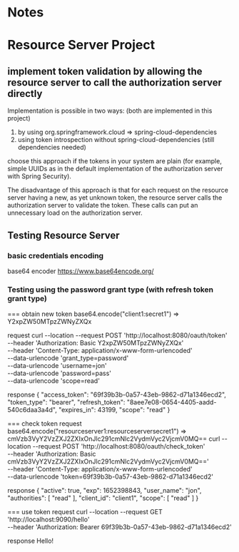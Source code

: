 # Notes

# Resource Server Project

## implement token validation by allowing the resource server to call the authorization server directly

Implementation is possible in two ways: (both are implemented in this project) 
1. by using org.springframework.cloud => spring-cloud-dependencies
2. using token introspection without spring-cloud-dependencies (still dependencies needed)

choose this approach if the tokens in your system are plain
(for example, simple UUIDs as in the default implementation of the 
authorization server with Spring Security).

The disadvantage of this approach is that for each request on the resource server 
having a new, as yet unknown token, the resource server calls the authorization 
server to validate the token. These calls can put an unnecessary load on the
authorization server.

## Testing Resource Server

### basic credentials encoding
base64 encoder https://www.base64encode.org/ 

### Testing using the password grant type (with refresh token grant type)

=== obtain new token
base64.encode("client1:secret1") => Y2xpZW50MTpzZWNyZXQx

request
curl --location --request POST 'http://localhost:8080/oauth/token' \
--header 'Authorization: Basic Y2xpZW50MTpzZWNyZXQx' \
--header 'Content-Type: application/x-www-form-urlencoded' \
--data-urlencode 'grant_type=password' \
--data-urlencode 'username=jon' \
--data-urlencode 'password=pass' \
--data-urlencode 'scope=read'

response
{
	"access_token": "69f39b3b-0a57-43eb-9862-d71a1346ecd2",
	"token_type": "bearer",
	"refresh_token": "8aee7e08-0654-4405-aadd-540c6daa3a4d",
	"expires_in": 43199,
	"scope": "read"
}

=== check token
request
base64.encode("resourceserver1:resourceserversecret1") => cmVzb3VyY2VzZXJ2ZXIxOnJlc291cmNlc2VydmVyc2VjcmV0MQ==
curl --location --request POST 'http://localhost:8080/oauth/check_token' \
--header 'Authorization: Basic cmVzb3VyY2VzZXJ2ZXIxOnJlc291cmNlc2VydmVyc2VjcmV0MQ==' \
--header 'Content-Type: application/x-www-form-urlencoded' \
--data-urlencode 'token=69f39b3b-0a57-43eb-9862-d71a1346ecd2'

response
{
    "active": true,
    "exp": 1652398843,
    "user_name": "jon",
    "authorities": [
        "read"
    ],
    "client_id": "client1",
    "scope": [
        "read"
    ]
}

=== use token
request
curl --location --request GET 'http://localhost:9090/hello' \
--header 'Authorization: Bearer 69f39b3b-0a57-43eb-9862-d71a1346ecd2'

response
Hello!





